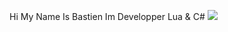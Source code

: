 Hi My Name Is Bastien
Im Developper Lua & C#
<img src = "https://github-readme-stats.vercel.app/api?username=hhhhhmmmmmm&&show_icons=true&title_color=ffffff&icon_color=bb2acf&text_color=daf7dc&bg_color=151515">
